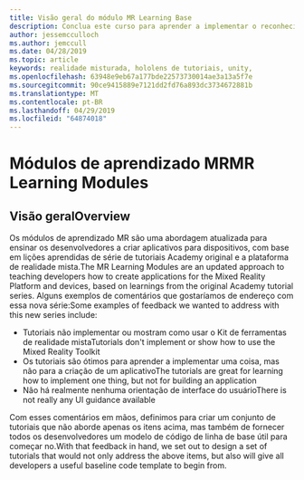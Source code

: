```yaml
---
title: Visão geral do módulo MR Learning Base
description: Conclua este curso para aprender a implementar o reconhecimento de Face do Azure dentro de um aplicativo de realidade misturada.
author: jessemcculloch
ms.author: jemccull
ms.date: 04/28/2019
ms.topic: article
keywords: realidade misturada, hololens de tutoriais, unity,
ms.openlocfilehash: 63948e9eb67a177bde22573730014ae3a13a5f7e
ms.sourcegitcommit: 90ce9415889e7121dd2fd76a893dc3734672881b
ms.translationtype: MT
ms.contentlocale: pt-BR
ms.lasthandoff: 04/29/2019
ms.locfileid: "64874018"
---
```

# <a name="mr-learning-modules"></a><span data-ttu-id="e9f13-104">Módulos de aprendizado MR</span><span class="sxs-lookup"><span data-stu-id="e9f13-104">MR Learning Modules</span></span>

## <a name="overview"></a><span data-ttu-id="e9f13-105">Visão geral</span><span class="sxs-lookup"><span data-stu-id="e9f13-105">Overview</span></span>

<span data-ttu-id="e9f13-106">Os módulos de aprendizado MR são uma abordagem atualizada para ensinar os desenvolvedores a criar aplicativos para dispositivos, com base em lições aprendidas de série de tutoriais Academy original e a plataforma de realidade mista.</span><span class="sxs-lookup"><span data-stu-id="e9f13-106">The MR Learning Modules are an updated approach to teaching developers how to create applications for the Mixed Reality Platform and devices, based on learnings from the original Academy tutorial series.</span></span> <span data-ttu-id="e9f13-107">Alguns exemplos de comentários que gostaríamos de endereço com essa nova série:</span><span class="sxs-lookup"><span data-stu-id="e9f13-107">Some examples of feedback we wanted to address with this new series include:</span></span>

* <span data-ttu-id="e9f13-108">Tutoriais não implementar ou mostram como usar o Kit de ferramentas de realidade mista</span><span class="sxs-lookup"><span data-stu-id="e9f13-108">Tutorials don't implement or show how to use the Mixed Reality Toolkit</span></span>
* <span data-ttu-id="e9f13-109">Os tutoriais são ótimos para aprender a implementar uma coisa, mas não para a criação de um aplicativo</span><span class="sxs-lookup"><span data-stu-id="e9f13-109">The tutorials are great for learning how to implement one thing, but not for building an application</span></span>
* <span data-ttu-id="e9f13-110">Não há realmente nenhuma orientação de interface do usuário</span><span class="sxs-lookup"><span data-stu-id="e9f13-110">There is not really any UI guidance available</span></span>

<span data-ttu-id="e9f13-111">Com esses comentários em mãos, definimos para criar um conjunto de tutoriais que não aborde apenas os itens acima, mas também de fornecer todos os desenvolvedores um modelo de código de linha de base útil para começar no.</span><span class="sxs-lookup"><span data-stu-id="e9f13-111">With that feedback in hand, we set out to design a set of tutorials that would not only address the above items, but also will give all developers a useful baseline code template to begin from.</span></span>
